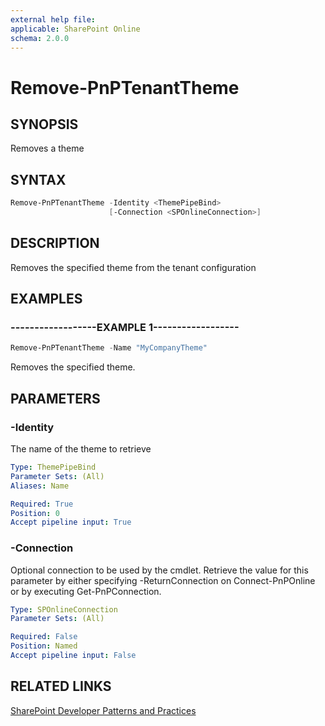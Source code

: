 ```yaml
---
external help file:
applicable: SharePoint Online
schema: 2.0.0
---
```

# Remove-PnPTenantTheme

## SYNOPSIS
Removes a theme

## SYNTAX 

```powershell
Remove-PnPTenantTheme -Identity <ThemePipeBind>
                      [-Connection <SPOnlineConnection>]
```

## DESCRIPTION
Removes the specified theme from the tenant configuration

## EXAMPLES

### ------------------EXAMPLE 1------------------
```powershell
Remove-PnPTenantTheme -Name "MyCompanyTheme"
```

Removes the specified theme.

## PARAMETERS

### -Identity
The name of the theme to retrieve

```yaml
Type: ThemePipeBind
Parameter Sets: (All)
Aliases: Name

Required: True
Position: 0
Accept pipeline input: True
```

### -Connection
Optional connection to be used by the cmdlet. Retrieve the value for this parameter by either specifying -ReturnConnection on Connect-PnPOnline or by executing Get-PnPConnection.

```yaml
Type: SPOnlineConnection
Parameter Sets: (All)

Required: False
Position: Named
Accept pipeline input: False
```

## RELATED LINKS

[SharePoint Developer Patterns and Practices](https://aka.ms/sppnp)